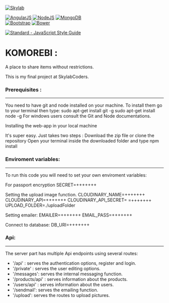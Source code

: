 [![Skylab](https://github.com/FransLopez/logo-images/blob/master/logos/skylab-56.png)](http://www.skylabcoders.com/)  

[![AngularJS](https://github.com/FransLopez/logo-images/blob/master/logos/angularjs.png)](https://angularjs.org/)
[![NodeJS](https://github.com/FransLopez/logo-images/blob/master/logos/nodejs.png)](https://nodejs.org/)
[![MongoDB](https://github.com/FransLopez/logo-images/blob/master/logos/mongodb.png)](https://www.mongodb.com/)  
[![Bootstrap](https://github.com/FransLopez/logo-images/blob/master/logos/bootstrap.png)](http://getbootstrap.com/)
[![Bower](https://github.com/FransLopez/logo-images/blob/master/logos/bower.png)](https://bower.io/)


[![Standard - JavaScript Style Guide](https://img.shields.io/badge/code%20style-standard-brightgreen.svg)](http://standardjs.com/)


<h1>KOMOREBI : </h1>

A place to share items without restrictions.

This is my final project at SkylabCoders. 


### Prerequisites :

---

You need to have git and node installed on your machine. To install them go to your terminal then type:
sudo apt-get install git -g
sudo apt-get install node -g
For windows users consult the Git and Node documentations.

Installing the web-app in your local machine

It's super easy. Just takes two steps :
Download the zip file or clone the repository
Open your terminal inside the downloaded folder and type npm install

### Enviroment variables:

---

To run this code you will need to set your own enviroment variables:

For passport encryption
SECRET=+++++++ 

Setting the upload image function.
CLOUDINARY_NAME=+++++++
CLOUDINARY_API=+++++++
CLOUDINARY_API_SECRET= =+++++++
UPLOAD_FOLDER=./uploadFolder

Setting emailer:
EMAILER=+++++++
EMAIL_PASS=+++++++

Connect to database:
DB_URI=+++++++

### Api:

---

The server part has multiple Api endpoints using several routes:

  + '/api' : serves the authentication options, register and login.
  + '/private' : serves the user editing options.
  + '/messages': serves the internal messaging function.
  + '/products/api' : serves information about the products.
  + '/users/api' : serves information about the users.
  + '/sendmail': serves the emailing function.
  + '/upload': serves the routes to upload pictures.

